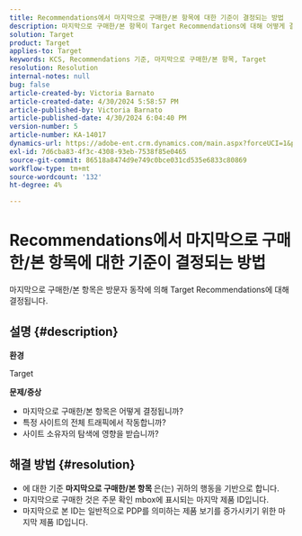```yaml
---
title: Recommendations에서 마지막으로 구매한/본 항목에 대한 기준이 결정되는 방법
description: 마지막으로 구매한/본 항목이 Target Recommendations에 대해 어떻게 결정되는지 알아봅니다.
solution: Target
product: Target
applies-to: Target
keywords: KCS, Recommendations 기준, 마지막으로 구매한/본 항목, Target
resolution: Resolution
internal-notes: null
bug: false
article-created-by: Victoria Barnato
article-created-date: 4/30/2024 5:58:57 PM
article-published-by: Victoria Barnato
article-published-date: 4/30/2024 6:04:40 PM
version-number: 5
article-number: KA-14017
dynamics-url: https://adobe-ent.crm.dynamics.com/main.aspx?forceUCI=1&pagetype=entityrecord&etn=knowledgearticle&id=f1a4cd4e-1b07-ef11-9f89-000d3a31b84a
exl-id: 7d6cba83-4f3c-4308-93eb-7538f85e0465
source-git-commit: 86518a8474d9e749c0bce031cd535e6833c80869
workflow-type: tm+mt
source-wordcount: '132'
ht-degree: 4%

---
```


# Recommendations에서 마지막으로 구매한/본 항목에 대한 기준이 결정되는 방법


마지막으로 구매한/본 항목은 방문자 동작에 의해 Target Recommendations에 대해 결정됩니다.

## 설명 {#description}


<b>환경</b>

Target



<b>문제/증상</b>

- 마지막으로 구매한/본 항목은 어떻게 결정됩니까?
- 특정 사이트의 전체 트래픽에서 작동합니까?
- 사이트 소유자의 탐색에 영향을 받습니까?





## 해결 방법 {#resolution}


- 에 대한 기준 <b>마지막으로 구매한/본 항목 </b>은(는) 귀하의 행동을 기반으로 합니다.
- 마지막으로 구매한 것은 주문 확인 mbox에 표시되는 마지막 제품 ID입니다.
- 마지막으로 본 ID는 일반적으로 PDP를 의미하는 제품 보기를 증가시키기 위한 마지막 제품 ID입니다.
